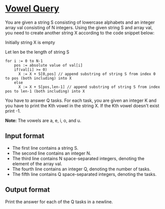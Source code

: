 # [Vowel Query][link]

You are given a string S consisting of lowercase alphabets and an integer array val consisting of N integers. Using the given string S and array val, you need to create another string X according to the code snippet below:

Initially string X is empty

Let len be the length of string S

    for i := 0 to N-1
        pos := absolute value of val[i]
        if(val[i] >= 0)
          X := X + S[0,pos] // append substring of string S from index 0 to pos (both including) into X
        else
          X := X + S[pos,len-1] // append substring of string S from index pos to len-1 (both including) into X

You have to answer Q tasks. For each task, you are given an integer K and you have to print the Kth vowel in the string X. If the Kth vowel doesn't exist print -1.

**Note:** The vowels are a, e, i, o, and u.

## Input format

- The first line contains a string S.
- The second line contains an integer N.
- The third line contains N space-separated integers, denoting the element of the array val.
- The fourth line contains an integer Q, denoting the number of tasks.
- The fifth line contains Q space-separated integers, denoting the tasks.

## Output format

Print the answer for each of the Q tasks in a newline.

[link]: https://www.hackerearth.com/practice/algorithms/searching/binary-search/practice-problems/algorithm/vowel-query-51648a6c/
